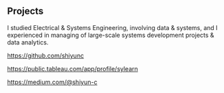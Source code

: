 ## Projects

I studied Electrical & Systems Engineering, involving data & systems, and I experienced in managing of large-scale systems development projects & data analytics.

<https://github.com/shiyunc>

<https://public.tableau.com/app/profile/sylearn>

<https://medium.com/@shiyun-c>

<br />


